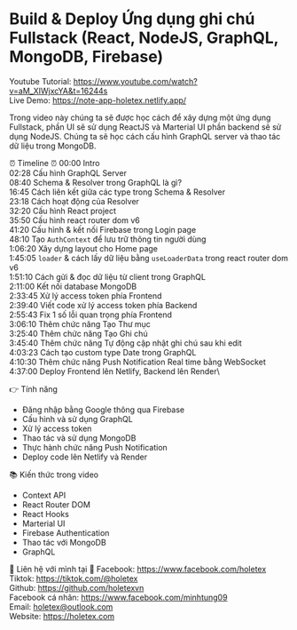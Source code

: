 # Build & Deploy Ứng dụng ghi chú Fullstack (React, NodeJS, GraphQL, MongoDB, Firebase)

Youtube Tutorial: https://www.youtube.com/watch?v=aM_XIWjxcYA&t=16244s<br/>
Live Demo: https://note-app-holetex.netlify.app/

Trong video này chúng ta sẽ được học cách để xây dựng một ứng dụng Fullstack, phần UI sẽ sử dụng ReactJS và Marterial UI phần backend sẽ sử dụng NodeJS. Chúng ta sẽ học cách cấu hình GraphQL server và thao tác dữ liệu trong MongoDB.

⏰ Timeline ⏰
00:00 Intro\
02:28 Cấu hình GraphQL Server\
08:40 Schema & Resolver trong GraphQL là gì?\
16:45 Cách liên kết giữa các type trong Schema & Resolver\
23:18 Cách hoạt động của Resolver\
32:20 Cấu hình React project\
35:50 Cấu hình react router dom v6\
41:20 Cấu hình & kết nối Firebase trong Login page\
48:10 Tạo `AuthContext` để lưu trữ thông tin người dùng\
1:06:20 Xây dựng layout cho Home page\
1:45:05 `loader` & cách lấy dữ liệu bằng `useLoaderData` trong react router dom v6\
1:51:10 Cách gửi & đọc dữ liệu từ client trong GraphQL\
2:11:00 Kết nối database MongoDB\
2:33:45 Xử lý access token phía Frontend\
2:39:40 Viết code xử lý access token phía Backend\
2:55:43 Fix 1 số lỗi quan trọng phía Frontend\
3:06:10 Thêm chức năng Tạo Thư mục \
3:25:40 Thêm chức năng Tạo Ghi chú\
3:45:40 Thêm chức năng Tự động cập nhật ghi chú sau khi edit\
4:03:23 Cách tạo custom type Date trong GraphQL\
4:10:30 Thêm chức năng Push Notification Real time bằng WebSocket\
4:37:00 Deploy Frontend lên Netlify, Backend lên Render\

👉 Tính năng
- Đăng nhập bằng Google thông qua Firebase
- Cấu hình và sử dụng GraphQL
- Xử lý access token
- Thao tác và sử dụng MongoDB
- Thực hành chức năng Push Notification
- Deploy code lên Netlify và Render

📚 Kiến thức trong video
- Context API
- React Router DOM
- React Hooks
- Marterial UI
- Firebase Authentication
- Thao tác với MongoDB
- GraphQL

📢 Liên hệ với mình tại 📢
Facebook: https://www.facebook.com/holetex \
Tiktok: https://tiktok.com/@holetex \
Github: https://github.com/holetexvn \
Facebook cá nhân: https://www.facebook.com/minhtung09 \
Email: holetex@outlook.com \
Website: https://holetex.com

